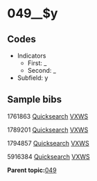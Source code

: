 # 049\_\_$y

## Codes

-   Indicators
    -   First: \_
    -   Second: \_
-   Subfield: y

## Sample bibs

1761863 [Quicksearch](https://search.library.yale.edu/catalog/1761863) [VXWS](http://prodorbis.library.yale.edu:7014/vxws/GetHoldingsService?bibId=1761863)

1789201 [Quicksearch](https://search.library.yale.edu/catalog/1789201) [VXWS](http://prodorbis.library.yale.edu:7014/vxws/GetHoldingsService?bibId=1789201)

1794857 [Quicksearch](https://search.library.yale.edu/catalog/1794857) [VXWS](http://prodorbis.library.yale.edu:7014/vxws/GetHoldingsService?bibId=1794857)

5916384 [Quicksearch](https://search.library.yale.edu/catalog/5916384) [VXWS](http://prodorbis.library.yale.edu:7014/vxws/GetHoldingsService?bibId=5916384)

**Parent topic:**[049](../../tags/049/049.md)


